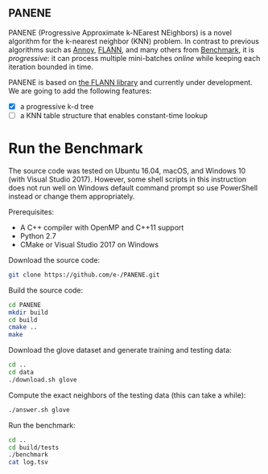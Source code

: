 PANENE
--

PANENE (Progressive Approximate k-NEarest NEighbors) is a novel algorithm for the k-nearest neighbor (KNN) problem. In contrast to previous algorithms such as [Annoy](https://github.com/spotify/annoy), [FLANN](http://www.cs.ubc.ca/research/flann/), and many others from [Benchmark](https://github.com/erikbern/ann-benchmarks#evaluated), it is *progressive*: it can process multiple mini-batches *online* while keeping each iteration bounded in time.

PANENE is based on [the FLANN library](https://github.com/mariusmuja/flann) and currently under development.  We are going to add the following features:

- [x] a progressive k-d tree
- [ ] a KNN table structure that enables constant-time lookup

# Run the Benchmark

The source code was tested on Ubuntu 16.04, macOS, and Windows 10 (with Visual Studio 2017). However, some shell scripts in this instruction does not run well on Windows default command prompt so use PowerShell instead or change them appropriately.

Prerequisites:
- A C++ compiler with OpenMP and C++11 support
- Python 2.7
- CMake or Visual Studio 2017 on Windows

Download the source code:
```bash
git clone https://github.com/e-/PANENE.git
```

Build the source code:
```bash
cd PANENE
mkdir build
cd build
cmake ..
make
```

Download the glove dataset and generate training and testing data:
```bash
cd ..
cd data
./download.sh glove
```

Compute the exact neighbors of the testing data (this can take a while):
```bash
./answer.sh glove
```

Run the benchmark:
```bash
cd ..
cd build/tests
./benchmark
cat log.tsv
```
